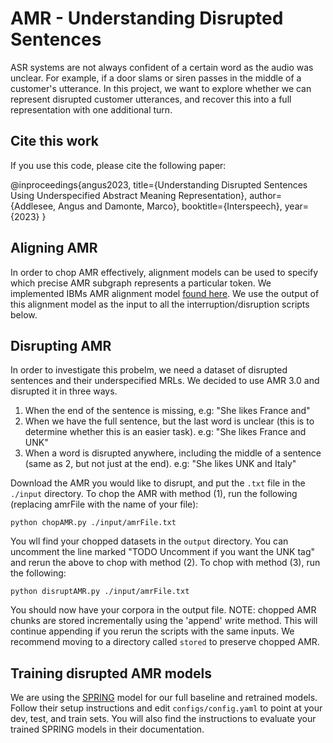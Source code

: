 # AMR - Understanding Disrupted Sentences

ASR systems are not always confident of a certain word as the audio was unclear. For example, if a door slams or siren passes in the middle of a customer's utterance. In this project, we want to explore whether we can represent disrupted customer utterances, and recover this into a full representation with one additional turn.

## Cite this work
If you use this code, please cite the following paper:

@inproceedings{angus2023,
  title={Understanding Disrupted Sentences Using Underspecified Abstract Meaning Representation},
  author={Addlesee, Angus and Damonte, Marco},
  booktitle={Interspeech},
  year={2023}
}

## Aligning AMR

In order to chop AMR effectively, alignment models can be used to specify which precise AMR subgraph represents a particular token. We implemented IBMs AMR alignment model [found here](https://github.com/IBM/transition-amr-parser). We use the output of this alignment model as the input to all the interruption/disruption scripts below.

## Disrupting AMR

In order to investigate this probelm, we need a dataset of disrupted sentences and their underspecified MRLs. We decided to use AMR 3.0 and disrupted it in three ways.

1. When the end of the sentence is missing, e.g: "She likes France and"
2. When we have the full sentence, but the last word is unclear (this is to determine whether this is an easier task). e.g: "She likes France and UNK"
3. When a word is disrupted anywhere, including the middle of a sentence (same as 2, but not just at the end). e.g: "She likes UNK and Italy"

Download the AMR you would like to disrupt, and put the `.txt` file in the `./input` directory. To chop the AMR with method (1), run the following (replacing amrFile with the name of your file):

    python chopAMR.py ./input/amrFile.txt

You wll find your chopped datasets in the `output` directory. You can uncomment the line marked "TODO Uncomment if you want the UNK tag" and rerun the above to chop with method (2). To chop with method (3), run the following:

    python disruptAMR.py ./input/amrFile.txt

You should now have your corpora in the output file. NOTE: chopped AMR chunks are stored incrementally using the 'append' write method. This will continue appending if you rerun the scripts with the same inputs. We recommend moving to a directory called `stored` to preserve chopped AMR.

## Training disrupted AMR models

We are using the [SPRING](https://github.com/SapienzaNLP/spring) model for our full baseline and retrained models. Follow their setup instructions and edit `configs/config.yaml` to point at your dev, test, and train sets. You will also find the instructions to evaluate your trained SPRING models in their documentation.
